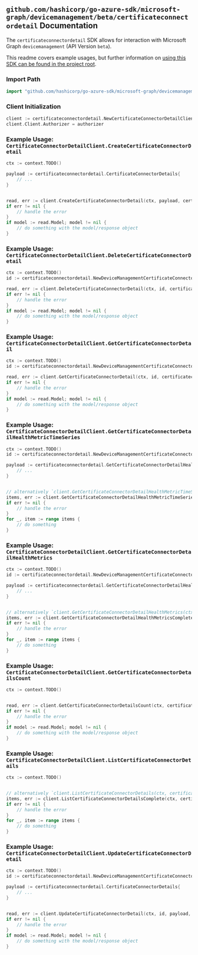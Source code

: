 
## `github.com/hashicorp/go-azure-sdk/microsoft-graph/devicemanagement/beta/certificateconnectordetail` Documentation

The `certificateconnectordetail` SDK allows for interaction with Microsoft Graph `devicemanagement` (API Version `beta`).

This readme covers example usages, but further information on [using this SDK can be found in the project root](https://github.com/hashicorp/go-azure-sdk/tree/main/docs).

### Import Path

```go
import "github.com/hashicorp/go-azure-sdk/microsoft-graph/devicemanagement/beta/certificateconnectordetail"
```


### Client Initialization

```go
client := certificateconnectordetail.NewCertificateConnectorDetailClientWithBaseURI("https://graph.microsoft.com")
client.Client.Authorizer = authorizer
```


### Example Usage: `CertificateConnectorDetailClient.CreateCertificateConnectorDetail`

```go
ctx := context.TODO()

payload := certificateconnectordetail.CertificateConnectorDetails{
	// ...
}


read, err := client.CreateCertificateConnectorDetail(ctx, payload, certificateconnectordetail.DefaultCreateCertificateConnectorDetailOperationOptions())
if err != nil {
	// handle the error
}
if model := read.Model; model != nil {
	// do something with the model/response object
}
```


### Example Usage: `CertificateConnectorDetailClient.DeleteCertificateConnectorDetail`

```go
ctx := context.TODO()
id := certificateconnectordetail.NewDeviceManagementCertificateConnectorDetailID("certificateConnectorDetailsId")

read, err := client.DeleteCertificateConnectorDetail(ctx, id, certificateconnectordetail.DefaultDeleteCertificateConnectorDetailOperationOptions())
if err != nil {
	// handle the error
}
if model := read.Model; model != nil {
	// do something with the model/response object
}
```


### Example Usage: `CertificateConnectorDetailClient.GetCertificateConnectorDetail`

```go
ctx := context.TODO()
id := certificateconnectordetail.NewDeviceManagementCertificateConnectorDetailID("certificateConnectorDetailsId")

read, err := client.GetCertificateConnectorDetail(ctx, id, certificateconnectordetail.DefaultGetCertificateConnectorDetailOperationOptions())
if err != nil {
	// handle the error
}
if model := read.Model; model != nil {
	// do something with the model/response object
}
```


### Example Usage: `CertificateConnectorDetailClient.GetCertificateConnectorDetailHealthMetricTimeSeries`

```go
ctx := context.TODO()
id := certificateconnectordetail.NewDeviceManagementCertificateConnectorDetailID("certificateConnectorDetailsId")

payload := certificateconnectordetail.GetCertificateConnectorDetailHealthMetricTimeSeriesRequest{
	// ...
}


// alternatively `client.GetCertificateConnectorDetailHealthMetricTimeSeries(ctx, id, payload, certificateconnectordetail.DefaultGetCertificateConnectorDetailHealthMetricTimeSeriesOperationOptions())` can be used to do batched pagination
items, err := client.GetCertificateConnectorDetailHealthMetricTimeSeriesComplete(ctx, id, payload, certificateconnectordetail.DefaultGetCertificateConnectorDetailHealthMetricTimeSeriesOperationOptions())
if err != nil {
	// handle the error
}
for _, item := range items {
	// do something
}
```


### Example Usage: `CertificateConnectorDetailClient.GetCertificateConnectorDetailHealthMetrics`

```go
ctx := context.TODO()
id := certificateconnectordetail.NewDeviceManagementCertificateConnectorDetailID("certificateConnectorDetailsId")

payload := certificateconnectordetail.GetCertificateConnectorDetailHealthMetricsRequest{
	// ...
}


// alternatively `client.GetCertificateConnectorDetailHealthMetrics(ctx, id, payload, certificateconnectordetail.DefaultGetCertificateConnectorDetailHealthMetricsOperationOptions())` can be used to do batched pagination
items, err := client.GetCertificateConnectorDetailHealthMetricsComplete(ctx, id, payload, certificateconnectordetail.DefaultGetCertificateConnectorDetailHealthMetricsOperationOptions())
if err != nil {
	// handle the error
}
for _, item := range items {
	// do something
}
```


### Example Usage: `CertificateConnectorDetailClient.GetCertificateConnectorDetailsCount`

```go
ctx := context.TODO()


read, err := client.GetCertificateConnectorDetailsCount(ctx, certificateconnectordetail.DefaultGetCertificateConnectorDetailsCountOperationOptions())
if err != nil {
	// handle the error
}
if model := read.Model; model != nil {
	// do something with the model/response object
}
```


### Example Usage: `CertificateConnectorDetailClient.ListCertificateConnectorDetails`

```go
ctx := context.TODO()


// alternatively `client.ListCertificateConnectorDetails(ctx, certificateconnectordetail.DefaultListCertificateConnectorDetailsOperationOptions())` can be used to do batched pagination
items, err := client.ListCertificateConnectorDetailsComplete(ctx, certificateconnectordetail.DefaultListCertificateConnectorDetailsOperationOptions())
if err != nil {
	// handle the error
}
for _, item := range items {
	// do something
}
```


### Example Usage: `CertificateConnectorDetailClient.UpdateCertificateConnectorDetail`

```go
ctx := context.TODO()
id := certificateconnectordetail.NewDeviceManagementCertificateConnectorDetailID("certificateConnectorDetailsId")

payload := certificateconnectordetail.CertificateConnectorDetails{
	// ...
}


read, err := client.UpdateCertificateConnectorDetail(ctx, id, payload, certificateconnectordetail.DefaultUpdateCertificateConnectorDetailOperationOptions())
if err != nil {
	// handle the error
}
if model := read.Model; model != nil {
	// do something with the model/response object
}
```
